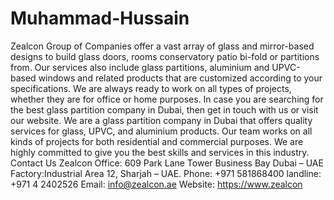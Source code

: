 # Muhammad-Hussain
Zealcon Group of Companies offer a vast array of glass and mirror-based designs to build glass doors, rooms conservatory patio bi-fold or partitions from. Our services also include glass partitions, aluminium and UPVC-based windows and related products that are customized according to your specifications. We are always ready to work on all types of projects, whether they are for office or home purposes. In case you are searching for the best glass partition company in Dubai, then get in touch with us or visit our website. We are a glass partition company in Dubai that offers quality services for glass, UPVC, and aluminium products. Our team works on all kinds of projects for both residential and commercial purposes. We are highly committed to give you the best skills and services in this industry.  Contact Us  Zealcon Office: 609 Park Lane Tower Business Bay  Dubai – UAE Factory:Industrial Area 12, Sharjah – UAE. Phone: +971 581868400 landline: +971 4 2402526 Email: info@zealcon.ae Website: https://www.zealcon
